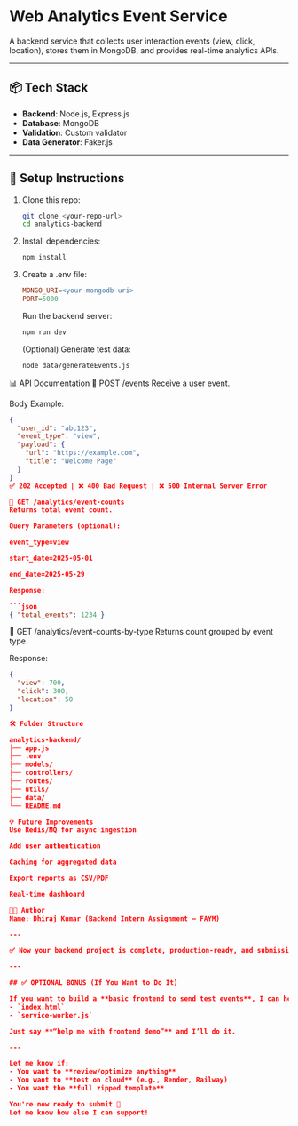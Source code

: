 # Web Analytics Event Service

A backend service that collects user interaction events (view, click, location), stores them in MongoDB, and provides real-time analytics APIs.

---

## 📦 Tech Stack
- **Backend**: Node.js, Express.js
- **Database**: MongoDB
- **Validation**: Custom validator
- **Data Generator**: Faker.js

---

## 🚀 Setup Instructions

1. Clone this repo:
   ```bash
   git clone <your-repo-url>
   cd analytics-backend
   ```

2. Install dependencies:

    ```bash
    npm install
    ```

3. Create a .env file:

    ``` ini
    MONGO_URI=<your-mongodb-uri>
    PORT=5000
    ```

    Run the backend server:

    ```bash
    npm run dev
    ```

    (Optional) Generate test data:

    ```bash
    node data/generateEvents.js
    ```


📊 API Documentation
🔹 POST /events
Receive a user event.

Body Example:

```json
{
  "user_id": "abc123",
  "event_type": "view",
  "payload": {
    "url": "https://example.com",
    "title": "Welcome Page"
  }
}
✅ 202 Accepted | ❌ 400 Bad Request | ❌ 500 Internal Server Error

🔹 GET /analytics/event-counts
Returns total event count.

Query Parameters (optional):

event_type=view

start_date=2025-05-01

end_date=2025-05-29

Response:

```json
{ "total_events": 1234 }
```
🔹 GET /analytics/event-counts-by-type
Returns count grouped by event type.

Response:

```json
{
  "view": 700,
  "click": 300,
  "location": 50
}

🛠️ Folder Structure

analytics-backend/
├── app.js
├── .env
├── models/
├── controllers/
├── routes/
├── utils/
├── data/
└── README.md

💡 Future Improvements
Use Redis/MQ for async ingestion

Add user authentication

Caching for aggregated data

Export reports as CSV/PDF

Real-time dashboard

👨‍💻 Author
Name: Dhiraj Kumar (Backend Intern Assignment – FAYM)

---

✅ Now your backend project is complete, production-ready, and submission-worthy!

---

## ✅ OPTIONAL BONUS (If You Want to Do It)

If you want to build a **basic frontend to send test events**, I can help you create:
- `index.html`
- `service-worker.js`

Just say **“help me with frontend demo”** and I’ll do it.

---

Let me know if:
- You want to **review/optimize anything**
- You want to **test on cloud** (e.g., Render, Railway)
- You want the **full zipped template**

You're now ready to submit 🚀  
Let me know how else I can support!